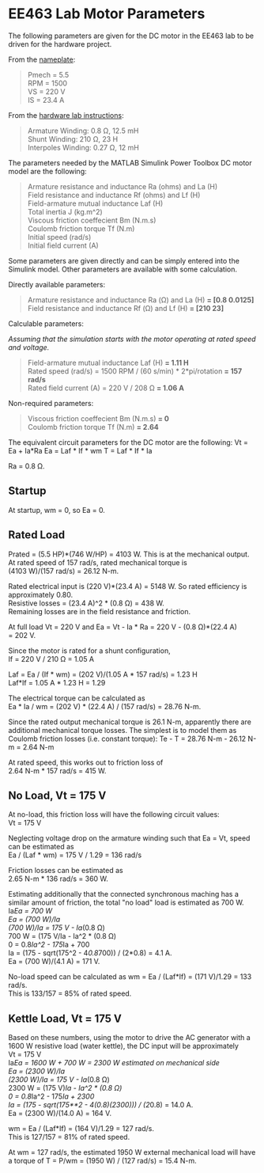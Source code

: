 # EE463 Lab Motor Parameters

The following parameters are given for the DC motor in the EE463 lab to be driven for the hardware project.

From the [nameplate](https://github.com/odtu/ee463/blob/master/Hardware-Project/motor-label.jpg):   

> Pmech = 5.5  
> RPM = 1500  
> VS = 220 V  
> IS = 23.4 A  

From the [hardware lab instructions](https://github.com/odtu/ee463/tree/master/Hardware-Project):  

>    Armature Winding: 0.8 Ω, 12.5 mH  
>    Shunt Winding: 210 Ω, 23 H  
>    Interpoles Winding: 0.27 Ω, 12 mH  
    
The parameters needed by the MATLAB Simulink Power Toolbox DC motor model are the following:

> Armature resistance and inductance Ra (ohms) and La (H)  
> Field resistance and inductance Rf (ohms) and Lf (H)  
> Field-armature mutual inductance Laf (H)  
> Total inertia J (kg.m^2)  
> Viscous friction coeffecient Bm (N.m.s)  
> Coulomb friction torque Tf (N.m)  
> Initial speed (rad/s)  
> Initial field current (A)  
    
Some parameters are given directly and can be simply entered into the Simulink model. Other parameters are available with some calculation.

Directly available parameters:

> Armature resistance and inductance Ra (Ω) and La (H) **= [0.8 0.0125]**  
> Field resistance and inductance Rf (Ω) and Lf (H) **= [210 23]**  

Calculable parameters:

*Assuming that the simulation starts with the motor operating at rated speed and voltage.*

> Field-armature mutual inductance Laf (H) **= 1.11 H**  
> Rated speed (rad/s) = 1500 RPM / (60 s/min) * 2*pi/rotation **= 157 rad/s**  
> Rated field current (A) = 220 V / 208 Ω **= 1.06 A**

Non-required parameters:

> Viscous friction coeffecient Bm (N.m.s) **= 0**  
> Coulomb friction torque Tf (N.m) **= 2.64**  

The equivalent circuit parameters for the DC motor are the following:
Vt = Ea + Ia*Ra
Ea = Laf * If * wm
T = Laf * If * Ia

Ra = 0.8 Ω.

## Startup

At startup, wm = 0, so Ea = 0.

## Rated Load

Prated = (5.5 HP)*(746 W/HP) = 4103 W. This is at the mechanical output.  
At rated speed of 157 rad/s, rated mechanical torque is  
(4103 W)/(157 rad/s) = 26.12 N-m.

Rated electrical input is (220 V)*(23.4 A) = 5148 W. So rated efficiency is
approximately 0.80.  
Resistive losses = (23.4 A)^2 * (0.8 Ω) = 438 W.  
Remaining losses are in the field resistance and friction.

At full load Vt = 220 V and Ea = Vt - Ia * Ra = 220 V - (0.8 Ω)*(22.4 A)  
= 202 V.

Since the motor is rated for a shunt configuration,  
If = 220 V / 210 Ω = 1.05 A

Laf = Ea / (If * wm) = (202 V)/(1.05 A * 157 rad/s) = 1.23 H  
Laf*If = 1.05 A * 1.23 H = 1.29

The electrical torque can be calculated as  
Ea * Ia / wm = (202 V) * (22.4 A) / (157 rad/s) = 28.76 N-m.

Since the rated output mechanical torque is 26.1 N-m, apparently there
are additional mechanical torque losses. The simplest is to model them as
Coulomb friction losses (i.e. constant torque):
Te - T = 28.76 N-m - 26.12 N-m = 2.64 N-m

At rated speed, this works out to friction loss of  
2.64 N-m * 157 rad/s = 415 W.

## No Load, Vt = 175 V

At no-load, this friction loss will have the following circuit values:  
Vt = 175 V  

Neglecting voltage drop on the armature winding such that Ea = Vt,
speed can be estimated as  
Ea / (Laf * wm) = 175 V / 1.29 = 136 rad/s

Friction losses can be estimated as  
2.65 N-m * 136 rad/s = 360 W.

Estimating additionally that the connected synchronous maching has a similar
amount of friction, the total "no load" load is estimated as 700 W.
Ia*Ea = 700 W  
Ea = (700 W)/Ia  
(700 W)/Ia = 175 V - Ia*(0.8 Ω)  
700 W = (175 V/Ia - Ia^2 * (0.8 Ω)  
0 = 0.8*Ia^2 - 175*Ia + 700  
Ia = (175 - sqrt(175^2 - 4*0.8*700)) / (2*0.8) = 4.1 A.  
Ea = (700 W)/(4.1 A) = 171 V.

No-load speed can be calculated as
wm = Ea / (Laf*If) = (171 V)/1.29 = 133 rad/s.  
This is 133/157 = 85% of rated speed.

## Kettle Load, Vt = 175 V

Based on these numbers, using the motor to drive the AC generator with
a 1600 W resistive load (water kettle), the DC input will be approximately  
Vt = 175 V  
Ia*Ea = 1600 W + 700 W = 2300 W estimated on mechanical side  
Ea = (2300 W)/Ia  
(2300 W)/Ia = 175 V - Ia*(0.8 Ω)  
2300 W = (175 V)*Ia - Ia^2 * (0.8 Ω)  
0 = 0.8*Ia^2 - 175*Ia + 2300  
Ia = (175 - sqrt(175**2 - 4(0.8)(2300))) / (2*0.8) = 14.0 A.  
Ea = (2300 W)/(14.0 A) = 164 V.

wm = Ea / (Laf*If) = (164 V)/1.29 = 127 rad/s.  
This is 127/157 = 81% of rated speed.

At wm = 127 rad/s, the estimated 1950 W external mechanical load will have a torque
of T = P/wm = (1950 W) / (127 rad/s) = 15.4 N-m.
